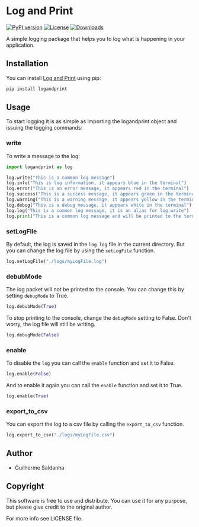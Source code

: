 # Log and Print

[![PyPI version](https://img.shields.io/pypi/v/logandprint)](https://pypi.org/project/logandprint/) [![License](https://img.shields.io/github/license/guisaldanha/logandprint)](LICENSE) [![Downloads](https://img.shields.io/pypi/dm/logandprint)](https://img.shields.io/pypi/dm/logandprint)

A simple logging package that helps you to log what is happening in your application.

## Installation

You can install [Log and Print](https://pypi.org/project/logandprint/) using pip:

```bash
pip install logandprint
```

## Usage

To start logging it is as simple as importing the logandprint object and issuing the logging commands:

### write

To write a message to the log:

```python
import logandprint as log

log.write("This is a common log message")
log.info("This is log information, it appears blue in the terminal")
log.error("This is an error message, it appears red in the terminal")
log.success("This is a success message, it appears green in the terminal")
log.warning("This is a warning message, it appears yellow in the terminal")
log.debug("This is a debug message, it appears white in the terminal")
log.log("This is a common log message, it is an alias for log.write")
log.print("This is a common log message and will be printed to the terminal")
```

### setLogFile

By default, the log is saved in the `log.log` file in the current directory. But you can change the log file by using the `setLogFile` function.

```python
log.setLogFile("./logs/myLogFile.log")
```

### debubMode

The log packet will not be printed to the console. You can change this by setting `debugMode` to True.

```python
log.debubMode(True)
```

To stop printing to the console, change the `debugMode` setting to False. Don't worry, the log file will still be writing.

```python
log.debugMode(False)
```

### enable

To disable the `log` you can call the `enable` function and set it to False.

```python
log.enable(False)
```

And to enable it again you can call the `enable` function and set it to True.

```python
log.enable(True)
```

### export_to_csv

You can export the log to a csv file by calling the `export_to_csv` function.

```python
log.export_to_csv("./logs/myLogFile.csv")
```

## Author

- Guilherme Saldanha

## Copyright

This software is free to use and distribute. You can use it for any purpose, but please give credit to the original author.

For more info see LICENSE file.

